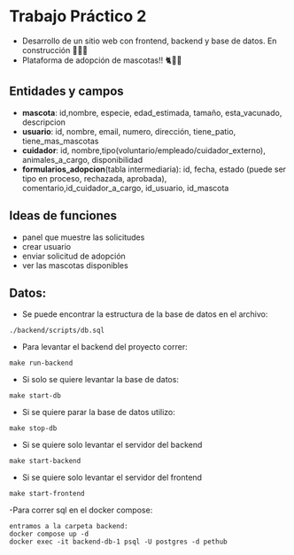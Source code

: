 # Trabajo Práctico 2
- Desarrollo de un sitio web con frontend, backend y base de datos. En construcción 👷🏽🚧
- Plataforma de adopción de mascotas!! 🐈🦜🐇 

## Entidades y campos 
- **mascota**: id,nombre, especie, edad_estimada, tamaño, esta_vacunado, descripcion
- **usuario**: id, nombre, email, numero, dirección, tiene_patio, tiene_mas_mascotas
- **cuidador**: id, nombre,tipo(voluntario/empleado/cuidador_externo), animales_a_cargo, disponibilidad
- **formularios_adopcion**(tabla intermediaria): id, fecha, estado (puede ser tipo en proceso, rechazada, aprobada),
comentario,id_cuidador_a_cargo, id_usuario, id_mascota 

## Ideas de funciones
- panel que muestre las solicitudes
- crear usuario
- enviar solicitud de adopción
- ver las mascotas disponibles

## Datos:
- Se puede encontrar la estructura de la base de datos en el archivo:
```
./backend/scripts/db.sql
```
- Para levantar el backend del proyecto correr:
```
make run-backend
```
- Si solo se quiere levantar la base de datos:
```
make start-db
```
- Si se quiere parar la base de datos utilizo:
```
make stop-db
```
- Si se quiere solo levantar el servidor del backend
```
make start-backend
```
- Si se quiere solo levantar el servidor del frontend
```
make start-frontend
```
-Para correr sql en el docker compose:
```
entramos a la carpeta backend:
docker compose up -d
docker exec -it backend-db-1 psql -U postgres -d pethub 
```